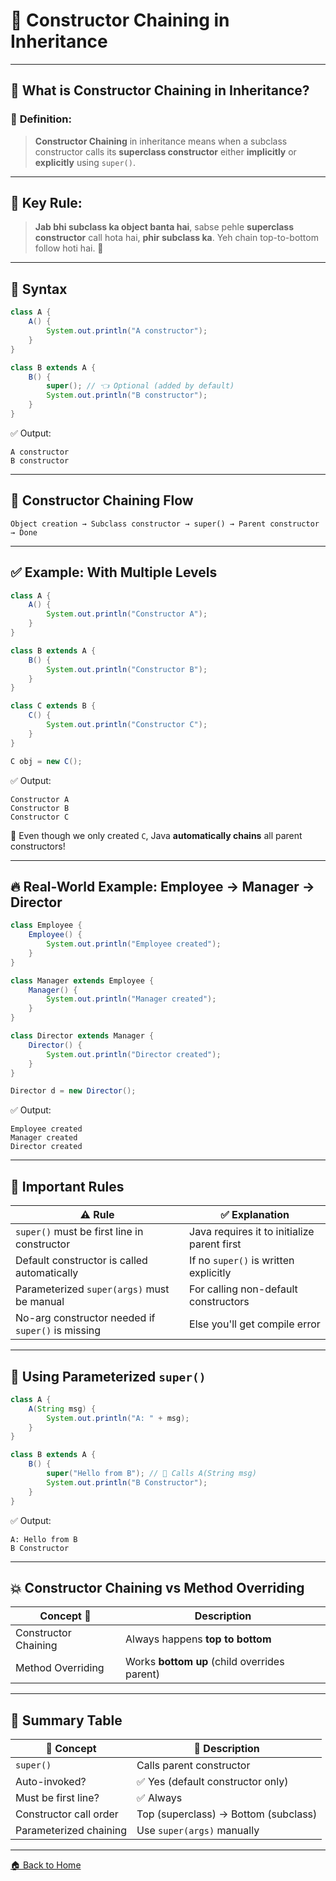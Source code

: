 # 🔗 Constructor Chaining in Inheritance

---

## 🧠 What is Constructor Chaining in Inheritance?

### 📌 **Definition:**

> **Constructor Chaining** in inheritance means when a subclass constructor calls its **superclass constructor** either **implicitly** or **explicitly** using `super()`.

---

## 🔧 Key Rule:

> **Jab bhi subclass ka object banta hai**, sabse pehle **superclass constructor** call hota hai, **phir subclass ka**.
> Yeh chain top-to-bottom follow hoti hai. 🧗

---

## 🔧 Syntax

```java
class A {
    A() {
        System.out.println("A constructor");
    }
}

class B extends A {
    B() {
        super(); // 👈 Optional (added by default)
        System.out.println("B constructor");
    }
}
```

✅ Output:

```
A constructor  
B constructor
```

---

## 🔗 Constructor Chaining Flow

```
Object creation → Subclass constructor → super() → Parent constructor → Done
```

---

## ✅ Example: With Multiple Levels

```java
class A {
    A() {
        System.out.println("Constructor A");
    }
}

class B extends A {
    B() {
        System.out.println("Constructor B");
    }
}

class C extends B {
    C() {
        System.out.println("Constructor C");
    }
}
```

```java
C obj = new C();
```

✅ Output:

```
Constructor A  
Constructor B  
Constructor C
```

🧠 Even though we only created `C`, Java **automatically chains** all parent constructors!

---

## 🔥 Real-World Example: Employee → Manager → Director

```java
class Employee {
    Employee() {
        System.out.println("Employee created");
    }
}

class Manager extends Employee {
    Manager() {
        System.out.println("Manager created");
    }
}

class Director extends Manager {
    Director() {
        System.out.println("Director created");
    }
}
```

```java
Director d = new Director();
```

✅ Output:

```
Employee created  
Manager created  
Director created
```

---

## 🚨 Important Rules

| ⚠️ Rule                                           | ✅ Explanation                               |
| ------------------------------------------------- | ------------------------------------------- |
| `super()` must be first line in constructor       | Java requires it to initialize parent first |
| Default constructor is called automatically       | If no `super()` is written explicitly       |
| Parameterized `super(args)` must be manual        | For calling non-default constructors        |
| No-arg constructor needed if `super()` is missing | Else you'll get compile error               |

---

## 🔄 Using Parameterized `super()`

```java
class A {
    A(String msg) {
        System.out.println("A: " + msg);
    }
}

class B extends A {
    B() {
        super("Hello from B"); // 🔗 Calls A(String msg)
        System.out.println("B Constructor");
    }
}
```

✅ Output:

```
A: Hello from B  
B Constructor
```

---

## 💥 Constructor Chaining vs Method Overriding

| Concept 🔧           | Description                                  |
| -------------------- | -------------------------------------------- |
| Constructor Chaining | Always happens **top to bottom**             |
| Method Overriding    | Works **bottom up** (child overrides parent) |

---

## 🏁 Summary Table

| 🔧 Concept             | 📌 Description                       |
| ---------------------- | ------------------------------------ |
| `super()`              | Calls parent constructor             |
| Auto-invoked?          | ✅ Yes (default constructor only)     |
| Must be first line?    | ✅ Always                             |
| Constructor call order | Top (superclass) → Bottom (subclass) |
| Parameterized chaining | Use `super(args)` manually           |

---

[🏠 Back to Home](../..)